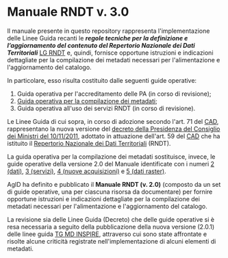 # Manuale RNDT v. 3.0

Il manuale presente in questo repository rappresenta l&#39;implementazione delle Linee Guida recanti le ***regole tecniche per la definizione e l’aggiornamento del contenuto del Repertorio Nazionale dei Dati Territoriali*** [LG RNDT](https://geodati.gov.it/geoportale/images/struttura/documenti/LG-RNDT_v.1.0c_bozza.pdf) e, quindi, fornisce opportune istruzioni e indicazioni dettagliate per la compilazione dei metadati necessari per l&#39;alimentazione e l&#39;aggiornamento del catalogo.

In particolare, esso risulta costituito dalle seguenti guide operative:

1. Guida operativa per l&#39;accreditamento delle PA (in corso di revisione);
2. [Guida operativa per la compilazione dei metadati](metadata);
3. Guida operativa all&#39;uso dei servizi RNDT (in corso di revisione).

Le Linee Guida di cui sopra, in corso di adozione secondo l'art. 71 del [CAD][CAD], rappresentano la nuova versione del [decreto della Presidenza del Consiglio dei Ministri del 10/11/2011](https://geodati.gov.it/geoportale/regole-tecniche-rndt), adottato in attuazione dell&#39;art. 59 del [CAD][CAD] che ha istituito il [Repertorio Nazionale dei Dati Territoriali](https://geodati.gov.it) (RNDT).

La guida operativa per la compilazione dei metadati sostituisce, invece, le guide operative della versione 2.0 del Manuale identificate con i numeri [2 (dati)](https://geodati.gov.it/geoportale/images/RNDT_guida_operativa_dati_v2.0_20140725.pdf), [3 (servizi)](https://geodati.gov.it/geoportale/images/RNDT_guida_operativa_servizi_v2.0_20140725.pdf), [4 (nuove acquisizioni)](https://geodati.gov.it/geoportale/images/RNDT_guida_operativa_nuove_acquisizioni_v2.0_20140725.pdf) e [5 (dati raster)](https://geodati.gov.it/geoportale/images/RNDT_guida_operativa_datiraster_v2.0_20140725.pdf).

AgID ha definito e pubblicato il **Manuale RNDT (v. 2.0)** (composto da un set di guide operative, una per ciascuna risorsa da documentare) per fornire opportune istruzioni e indicazioni dettagliate per la compilazione dei metadati necessari per l&#39;alimentazione e l&#39;aggiornamento del catalogo.

La revisione sia delle Linee Guida (Decreto) che delle guide operative si è resa necessaria a seguito della pubblicazione della nuova versione (2.0.1) delle linee guida [TG MD INSPIRE], attraverso cui sono state affrontate e risolte alcune criticità registrate nell&#39;implementazione di alcuni elementi di metadati.


[CAD]: https://docs.italia.it/italia/piano-triennale-ict/codice-amministrazione-digitale-docs/it/v2017-12-13/index.html
[TG MD INSPIRE]: https://inspire.ec.europa.eu/id/document/tg/metadata-iso19139
